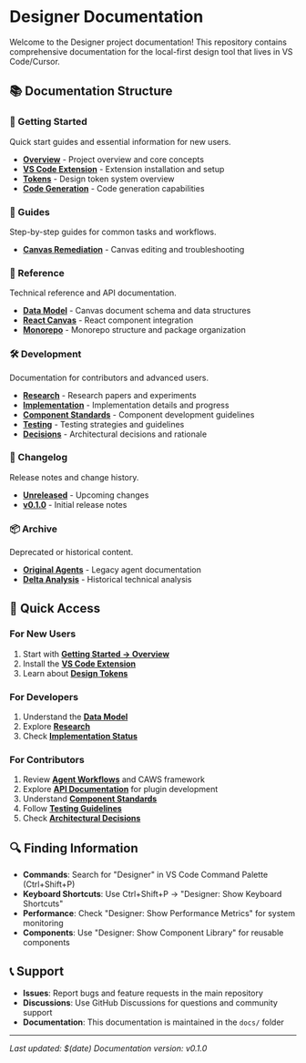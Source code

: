 # Designer Documentation

Welcome to the Designer project documentation! This repository contains comprehensive documentation for the local-first design tool that lives in VS Code/Cursor.

## 📚 Documentation Structure

### 🚀 Getting Started
Quick start guides and essential information for new users.
- **[Overview](getting-started/overview.md)** - Project overview and core concepts
- **[VS Code Extension](getting-started/vscode-extension.md)** - Extension installation and setup
- **[Tokens](getting-started/tokens.md)** - Design token system overview
- **[Code Generation](getting-started/codegen.md)** - Code generation capabilities

### 📖 Guides
Step-by-step guides for common tasks and workflows.
- **[Canvas Remediation](guides/canvas-remediation.md)** - Canvas editing and troubleshooting

### 🔧 Reference
Technical reference and API documentation.
- **[Data Model](reference/data-model.md)** - Canvas document schema and data structures
- **[React Canvas](reference/react-canvas.md)** - React component integration
- **[Monorepo](reference/monorepo.md)** - Monorepo structure and package organization

### 🛠️ Development
Documentation for contributors and advanced users.
- **[Research](./development/research/)** - Research papers and experiments
- **[Implementation](./development/implementation/)** - Implementation details and progress
- **[Component Standards](./development/component-standards/)** - Component development guidelines
- **[Testing](./development/testing/)** - Testing strategies and guidelines
- **[Decisions](./development/decisions/)** - Architectural decisions and rationale

### 📝 Changelog
Release notes and change history.
- **[Unreleased](changelog/unreleased.md)** - Upcoming changes
- **[v0.1.0](changelog/v0.1.0.md)** - Initial release notes

### 📦 Archive
Deprecated or historical content.
- **[Original Agents](./_archive/original.agents.md)** - Legacy agent documentation
- **[Delta Analysis](./_archive/DELTA_ANALYSIS.md)** - Historical technical analysis

## 🎯 Quick Access

### For New Users
1. Start with **[Getting Started → Overview](getting-started/overview.md)**
2. Install the **[VS Code Extension](getting-started/vscode-extension.md)**
3. Learn about **[Design Tokens](getting-started/tokens.md)**

### For Developers
1. Understand the **[Data Model](reference/data-model.md)**
2. Explore **[Research](./development/research/)**
3. Check **[Implementation Status](./development/implementation/)**

### For Contributors
1. Review **[Agent Workflows](./development/agents.md)** and CAWS framework
2. Explore **[API Documentation](./development/api/)** for plugin development
3. Understand **[Component Standards](./development/component-standards/)**
4. Follow **[Testing Guidelines](./development/testing/)**
5. Check **[Architectural Decisions](./development/decisions/)**

## 🔍 Finding Information

- **Commands**: Search for "Designer" in VS Code Command Palette (Ctrl+Shift+P)
- **Keyboard Shortcuts**: Use Ctrl+Shift+P → "Designer: Show Keyboard Shortcuts"
- **Performance**: Check "Designer: Show Performance Metrics" for system monitoring
- **Components**: Use "Designer: Show Component Library" for reusable components

## 📞 Support

- **Issues**: Report bugs and feature requests in the main repository
- **Discussions**: Use GitHub Discussions for questions and community support
- **Documentation**: This documentation is maintained in the `docs/` folder

---

*Last updated: $(date)*
*Documentation version: v0.1.0*
